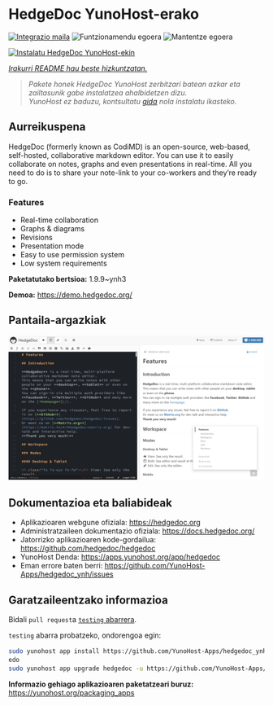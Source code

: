 <!--
Ohart ongi: README hau automatikoki sortu da <https://github.com/YunoHost/apps/tree/master/tools/readme_generator>ri esker
EZ editatu eskuz.
-->

# HedgeDoc YunoHost-erako

[![Integrazio maila](https://dash.yunohost.org/integration/hedgedoc.svg)](https://ci-apps.yunohost.org/ci/apps/hedgedoc/) ![Funtzionamendu egoera](https://ci-apps.yunohost.org/ci/badges/hedgedoc.status.svg) ![Mantentze egoera](https://ci-apps.yunohost.org/ci/badges/hedgedoc.maintain.svg)

[![Instalatu HedgeDoc YunoHost-ekin](https://install-app.yunohost.org/install-with-yunohost.svg)](https://install-app.yunohost.org/?app=hedgedoc)

*[Irakurri README hau beste hizkuntzatan.](./ALL_README.md)*

> *Pakete honek HedgeDoc YunoHost zerbitzari batean azkar eta zailtasunik gabe instalatzea ahalbidetzen dizu.*  
> *YunoHost ez baduzu, kontsultatu [gida](https://yunohost.org/install) nola instalatu ikasteko.*

## Aurreikuspena

HedgeDoc (formerly known as CodiMD) is an open-source, web-based, self-hosted, collaborative markdown editor.
You can use it to easily collaborate on notes, graphs and even presentations in real-time. All you need to do is to share your note-link to your co-workers and they’re ready to go.

### Features

- Real-time collaboration
- Graphs & diagrams
- Revisions
- Presentation mode
- Easy to use permission system
- Low system requirements


**Paketatutako bertsioa:** 1.9.9~ynh3

**Demoa:** <https://demo.hedgedoc.org/>

## Pantaila-argazkiak

![HedgeDoc(r)en pantaila-argazkia](./doc/screenshots/screenshot.png)

## Dokumentazioa eta baliabideak

- Aplikazioaren webgune ofiziala: <https://hedgedoc.org>
- Administratzaileen dokumentazio ofiziala: <https://docs.hedgedoc.org/>
- Jatorrizko aplikazioaren kode-gordailua: <https://github.com/hedgedoc/hedgedoc>
- YunoHost Denda: <https://apps.yunohost.org/app/hedgedoc>
- Eman errore baten berri: <https://github.com/YunoHost-Apps/hedgedoc_ynh/issues>

## Garatzaileentzako informazioa

Bidali `pull request`a [`testing` abarrera](https://github.com/YunoHost-Apps/hedgedoc_ynh/tree/testing).

`testing` abarra probatzeko, ondorengoa egin:

```bash
sudo yunohost app install https://github.com/YunoHost-Apps/hedgedoc_ynh/tree/testing --debug
edo
sudo yunohost app upgrade hedgedoc -u https://github.com/YunoHost-Apps/hedgedoc_ynh/tree/testing --debug
```

**Informazio gehiago aplikazioaren paketatzeari buruz:** <https://yunohost.org/packaging_apps>
